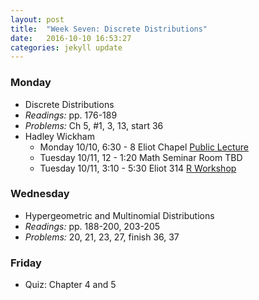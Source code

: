 ```yaml
---
layout: post
title:  "Week Seven: Discrete Distributions"
date:   2016-10-10 16:53:27
categories: jekyll update
---
```


### Monday  
- Discrete Distributions
- *Readings:* pp. 176-189
- *Problems:* Ch 5, #1, 3, 13, start 36
- Hadley Wickham
    - Monday 10/10, 6:30 - 8 Eliot Chapel [Public Lecture](http://events.reed.edu/event/hadley_wickham_lecture#.V_LNFdy5JXk)
    - Tuesday 10/11, 12 - 1:20 Math Seminar Room TBD
    - Tuesday 10/11, 3:10 - 5:30 Eliot 314 [R Workshop](http://events.reed.edu/event/hadley_wickham_workshop#.V_LNFNy5JXk)

### Wednesday  
- Hypergeometric and Multinomial Distributions
- *Readings:* pp. 188-200, 203-205
- *Problems:* 20, 21, 23, 27, finish 36, 37

### Friday  
- Quiz: Chapter 4 and 5
